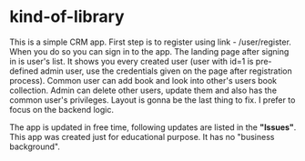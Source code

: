 # kind-of-library
This is a simple CRM app.
First step is to register using link - /user/register. When you do so you can sign in to the app.
The landing page after signing in is user's list. It shows you every created user (user with id=1 is pre-defined admin user,
use the credentials given on the page after registration process). Common user can add book and look into other's users book
collection. Admin can delete other users, update them and also has the common user's privileges.
Layout is gonna be the last thing to fix. I prefer to focus on the backend logic.

The app is updated in free time, following updates are listed in the <b>"Issues"</b>.
This app was created just for educational purpose. It has no "business background". 
